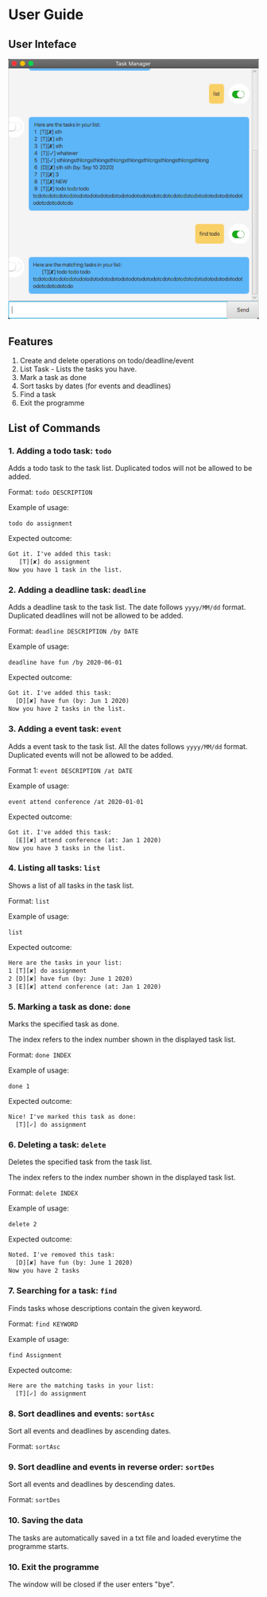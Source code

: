 # User Guide

## User Inteface
![alt text][screenshot]

[screenshot]: Ui.png 
## Features 

1. Create and delete operations on todo/deadline/event
1. List Task - Lists the tasks you have.
1. Mark a task as done
1. Sort tasks by dates (for events and deadlines)
1. Find a task
1. Exit the programme

## List of Commands

### 1. Adding a todo task: `todo` 

Adds a todo task to the task list. Duplicated todos will not be allowed to be added.

Format: `todo DESCRIPTION`

Example of usage: 

`todo do assignment`

Expected outcome:
```
Got it. I've added this task:
   [T][✘] do assignment
Now you have 1 task in the list.
```

### 2. Adding a deadline task: `deadline` 

Adds a deadline task to the task list. 
The date follows `yyyy/MM/dd` format. Duplicated deadlines will not be allowed to be added.

Format: `deadline DESCRIPTION /by DATE`

Example of usage: 

`deadline have fun /by 2020-06-01`

Expected outcome:
```
Got it. I've added this task:
  [D][✘] have fun (by: Jun 1 2020)
Now you have 2 tasks in the list.
```

### 3. Adding a event task: `event` 

Adds a event task to the task list. All the dates follows 
`yyyy/MM/dd` format. Duplicated events will not be allowed to be added.

Format 1: `event DESCRIPTION /at DATE`

Example of usage: 

`event attend conference /at 2020-01-01`

Expected outcome:

```
Got it. I've added this task:
  [E][✘] attend conference (at: Jan 1 2020)
Now you have 3 tasks in the list.
```

### 4. Listing all tasks: `list`

Shows a list of all tasks in the task list.

Format: `list`

Example of usage: 

`list`

Expected outcome:
```
Here are the tasks in your list:
1 [T][✘] do assignment
2 [D][✘] have fun (by: June 1 2020)
3 [E][✘] attend conference (at: Jan 1 2020)
```

### 5. Marking a task as done: `done`

Marks the specified task as done.

The index refers to the index number shown in the displayed task list.

Format: `done INDEX`

Example of usage: 

`done 1`

Expected outcome:

```
Nice! I've marked this task as done:
  [T][✓] do assignment
```

### 6. Deleting a task: `delete`

Deletes the specified task from the task list.

The index refers to the index number shown in the displayed task list.

Format: `delete INDEX`

Example of usage: 

`delete 2`

Expected outcome:

```
Noted. I've removed this task:
  [D][✘] have fun (by: June 1 2020)
Now you have 2 tasks
```

### 7. Searching for a task: `find`

Finds tasks whose descriptions contain the given keyword.

Format: `find KEYWORD`

Example of usage: 

`find Assignment`

Expected outcome:

```
Here are the matching tasks in your list:
  [T][✓] do assignment
```

### 8. Sort deadlines and events: `sortAsc`
Sort all events and deadlines by ascending dates.

Format: `sortAsc`

### 9. Sort deadline and events in reverse order: `sortDes`
Sort all events and deadlines by descending dates.

Format: `sortDes`

### 10. Saving the data
The tasks are automatically saved in a txt file and loaded everytime the programme starts.

### 10. Exit the programme
The window will be closed if the user enters "bye".
